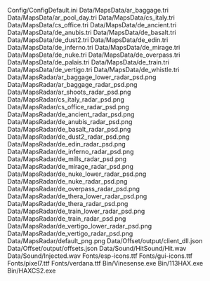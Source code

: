Config/ConfigDefault.ini
Data/MapsData/ar_baggage.tri
Data/MapsData/ar_pool_day.tri
Data/MapsData/cs_italy.tri
Data/MapsData/cs_office.tri
Data/MapsData/de_ancient.tri
Data/MapsData/de_anubis.tri
Data/MapsData/de_basalt.tri
Data/MapsData/de_dust2.tri
Data/MapsData/de_edin.tri
Data/MapsData/de_inferno.tri
Data/MapsData/de_mirage.tri
Data/MapsData/de_nuke.tri
Data/MapsData/de_overpass.tri
Data/MapsData/de_palais.tri
Data/MapsData/de_train.tri
Data/MapsData/de_vertigo.tri
Data/MapsData/de_whistle.tri
Data/MapsRadar/ar_baggage_lower_radar_psd.png
Data/MapsRadar/ar_baggage_radar_psd.png
Data/MapsRadar/ar_shoots_radar_psd.png
Data/MapsRadar/cs_italy_radar_psd.png
Data/MapsRadar/cs_office_radar_psd.png
Data/MapsRadar/de_ancient_radar_psd.png
Data/MapsRadar/de_anubis_radar_psd.png
Data/MapsRadar/de_basalt_radar_psd.png
Data/MapsRadar/de_dust2_radar_psd.png
Data/MapsRadar/de_edin_radar_psd.png
Data/MapsRadar/de_inferno_radar_psd.png
Data/MapsRadar/de_mills_radar_psd.png
Data/MapsRadar/de_mirage_radar_psd.png
Data/MapsRadar/de_nuke_lower_radar_psd.png
Data/MapsRadar/de_nuke_radar_psd.png
Data/MapsRadar/de_overpass_radar_psd.png
Data/MapsRadar/de_thera_lower_radar_psd.png
Data/MapsRadar/de_thera_radar_psd.png
Data/MapsRadar/de_train_lower_radar_psd.png
Data/MapsRadar/de_train_radar_psd.png
Data/MapsRadar/de_vertigo_lower_radar_psd.png
Data/MapsRadar/de_vertigo_radar_psd.png
Data/MapsRadar/default_png.png
Data/Offset/output/client_dll.json
Data/Offset/output/offsets.json
Data/Sound/HitSound/Hit.wav
Data/Sound/Injected.wav
Fonts/esp-icons.ttf
Fonts/gui-icons.ttf
Fonts/pixel7.ttf
Fonts/verdana.ttf
Bin/Vinesense.exe
Bin/113HAX.exe
Bin/HAXCS2.exe